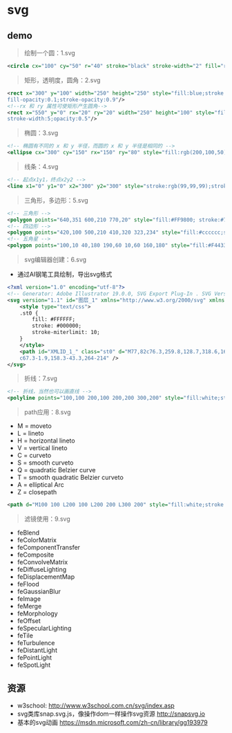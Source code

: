# svg

## demo
> 绘制一个圆：1.svg

```svg
<circle cx="100" cy="50" r="40" stroke="black" stroke-width="2" fill="red"/>
```

> 矩形，透明度，圆角：2.svg

```svg
<rect x="300" y="100" width="250" height="250" style="fill:blue;stroke:pink;stroke-width:5;
fill-opacity:0.1;stroke-opacity:0.9"/>
<!--rx 和 ry 属性可使矩形产生圆角-->
<rect x="550" y="0" rx="20" ry="20" width="250" height="100" style="fill:red;stroke:black;
stroke-width:5;opacity:0.5"/>
```

> 椭圆：3.svg

```svg
<!-- 椭圆有不同的 x 和 y 半径，而圆的 x 和 y 半径是相同的 -->
<ellipse cx="300" cy="150" rx="150" ry="80" style="fill:rgb(200,100,50);stroke:rgb(0,0,100);stroke-width:2"/>
```

> 线条：4.svg

```svg
<!-- 起点x1y1，终点x2y2 -->
<line x1="0" y1="0" x2="300" y2="300" style="stroke:rgb(99,99,99);stroke-width:2"/>
```

> 三角形，多边形：5.svg

```svg
<!-- 三角形 -->
<polygon points="640,351 600,210 770,20" style="fill:#FF9800; stroke:#795548;stroke-width:2"/>
<!-- 四边形 -->
<polygon points="420,100 500,210 410,320 323,234" style="fill:#cccccc;stroke:#000000;stroke-width:1"/>
<!-- 五角星 -->
<polygon points="100,10 40,180 190,60 10,60 160,180" style="fill:#F44336;stroke:#F44336;fill-rule:nonzero;" />
```

> svg编辑器创建：6.svg

- 通过AI钢笔工具绘制，导出svg格式

```svg
<?xml version="1.0" encoding="utf-8"?>
<!-- Generator: Adobe Illustrator 19.0.0, SVG Export Plug-In . SVG Version: 6.00 Build 0)  -->
<svg version="1.1" id="图层_1" xmlns="http://www.w3.org/2000/svg" xmlns:xlink="http://www.w3.org/1999/xlink" x="0px" y="0px" viewBox="0 0 960 560" style="enable-background:new 0 0 960 560;" xml:space="preserve">
    <style type="text/css">
    .st0 {
        fill: #FFFFFF;
        stroke: #000000;
        stroke-miterlimit: 10;
    }
    </style>
    <path id="XMLID_1_" class="st0" d="M77,82c76.3,259.8,128.7,318.6,164,316c54.2-3.9,54.3-150.9,149-183c88.7-30.1,153.1,77.2,266,74
	c67.3-1.9,158.3-43.3,264-214" />
</svg>
```
> 折线：7.svg
```svg
<!-- 折线，当然也可以画直线 -->
<polyline points="100,100 200,100 200,200 300,200" style="fill:white;stroke:red;stroke-width:2"/>
```

> path应用：8.svg

- M = moveto      
- L = lineto      
- H = horizontal lineto     
- V = vertical lineto     
- C = curveto     
- S = smooth curveto     
- Q = quadratic Belzier curve      
- T = smooth quadratic Belzier curveto      
- A = elliptical Arc     
- Z = closepath     

```svg
<path d="M100 100 L200 100 L200 200 L300 200" style="fill:white;stroke:green;stroke-width:2"/>
```

> 滤镜使用：9.svg

- feBlend      
- feColorMatrix      
- feComponentTransfer     
- feComposite    
- feConvolveMatrix    
- feDiffuseLighting       
- feDisplacementMap      
- feFlood        
- feGaussianBlur     
- feImage     
- feMerge    
- feMorphology    
- feOffset     
- feSpecularLighting    
- feTile    
- feTurbulence    
- feDistantLight    
- fePointLight       
- feSpotLight       













## 资源
- w3school:
http://www.w3school.com.cn/svg/index.asp
- svg类库snap.svg.js，像操作dom一样操作svg资源
http://snapsvg.io
- 基本的svg动画
https://msdn.microsoft.com/zh-cn/library/gg193979
